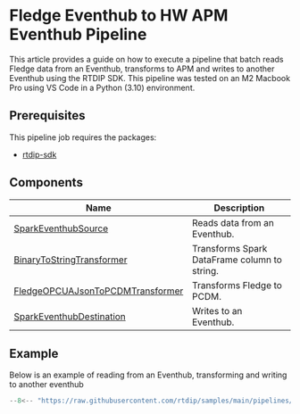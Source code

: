 # Fledge Eventhub to HW APM Eventhub Pipeline

This article provides a guide on how to execute a pipeline that batch reads Fledge data from an Eventhub, transforms to APM and writes to another Eventhub using the RTDIP SDK. This pipeline was tested on an M2 Macbook Pro using VS Code in a Python (3.10) environment.

## Prerequisites
This pipeline job requires the packages:

* [rtdip-sdk](../../../../getting-started/installation.md#installing-the-rtdip-sdk)


## Components
|Name|Description|
|---------------------------|----------------------|
|[SparkEventhubSource](../../../code-reference/pipelines/sources/spark/eventhub.md)|Reads data from an Eventhub.|
|[BinaryToStringTransformer](../../../code-reference/pipelines/transformers/spark/binary_to_string.md)|Transforms Spark DataFrame column to string.|
|[FledgeOPCUAJsonToPCDMTransformer](../../../code-reference/pipelines/transformers/spark/fledge_opcua_json_to_pcdm.md)|Transforms Fledge to PCDM.|
|[SparkEventhubDestination](../../../code-reference/pipelines/destinations/spark/eventhub.md)|Writes to an Eventhub.|


## Example
Below is an example of reading from an Eventhub, transforming and writing to another eventhub

```python
--8<-- "https://raw.githubusercontent.com/rtdip/samples/main/pipelines/deploy/Fledge-Eventhub-to_HW_APM-eventhub/pipeline.py"
```